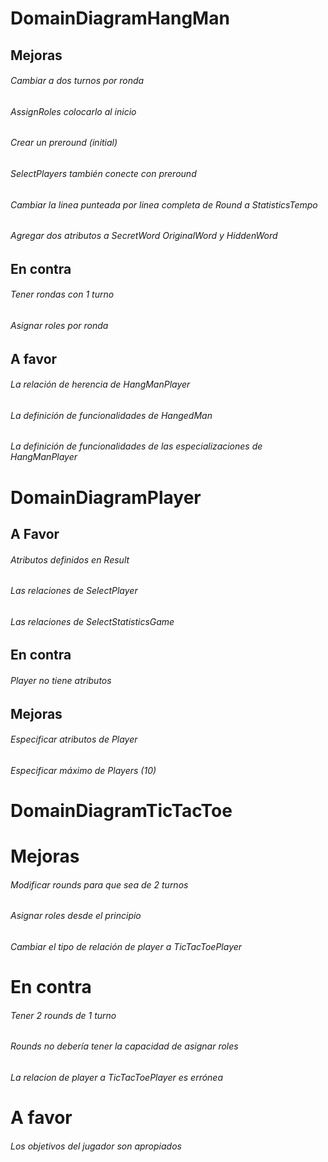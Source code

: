 
# DomainDiagramHangMan 
## Mejoras
###### Cambiar a dos turnos por ronda
###### AssignRoles colocarlo al inicio
###### Crear un preround (initial)
###### SelectPlayers también conecte con preround
###### Cambiar la linea punteada por linea completa de Round a StatisticsTempo

###### Agregar dos atributos a SecretWord OriginalWord y HiddenWord

## En contra
###### Tener rondas con 1 turno
###### Asignar roles por ronda

## A favor
###### La relación de herencia de HangManPlayer
###### La definición de funcionalidades de HangedMan
###### La definición de funcionalidades de las especializaciones de HangManPlayer




# DomainDiagramPlayer
## A Favor
###### Atributos definidos en Result
###### Las relaciones de SelectPlayer
###### Las relaciones de SelectStatisticsGame

## En contra
###### Player no tiene atributos

## Mejoras
###### Especificar atributos de Player
###### Especificar máximo de Players (10) 


# DomainDiagramTicTacToe
# Mejoras
###### Modificar rounds para que sea de 2 turnos
###### Asignar roles desde el principio
###### Cambiar el tipo de relación de player a TicTacToePlayer

# En contra
###### Tener 2 rounds de 1 turno
###### Rounds no debería tener la capacidad de asignar roles
###### La relacion de player a TicTacToePlayer es errónea

# A favor
###### Los objetivos del jugador son apropiados